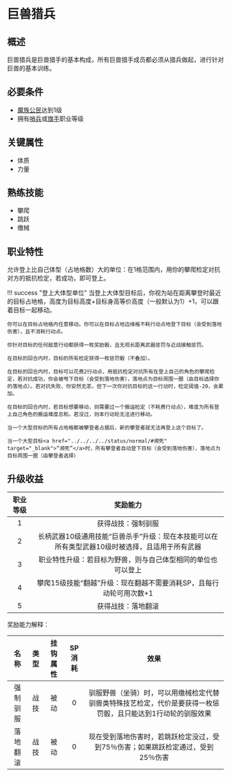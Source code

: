 # 巨兽猎兵

## 概述

巨兽猎兵是巨兽猎手的基本构成，所有巨兽猎手成员都必须从猎兵做起，进行针对巨兽的基本训练。

## 必要条件

* <a href="../../basicJob/citizen" target="_blank">魔族公民</a>达到1级
* 拥有<a href="../../../basicJob/Sentinel" target="_blank">哨兵</a>或<a href="../../../basicJob/Standard-bearer" target="_blank">旗手</a>职业等级

## 关键属性

* 体质
* 力量

## 熟练技能

* 攀爬
* 跳跃
* 缴械
  
## 职业特性

允许登上比自己体型（占地格数）大的单位：在1格范围内，用你的攀爬检定对抗对方的抵抗检定，若成功，即可登上。

!!! success "登上大体型单位"
    当登上大体型目标后，你视为站在距离攀登时最近的目标占地格，高度为目标高度+目标身高等价高度（一般默认为1）+1，可以跟着目标一起移动。

    你可以在目标占地格内任意移动。你可以在目标占地边缘格不耗行动点地登下目标（会受到落地伤害），且不消耗行动点。

    你针对目标的任何敌意行动都获得一枚奖励骰，且无视长距离武器惩罚与近战接触惩罚。

    在目标的回合内时，目标的所有检定获得一枚惩罚骰（不叠加）。

    在目标的回合内时，目标可以花费2行动点，用抵抗检定对抗所有在登上自己的角色的攀爬检定，若对抗成功，你会被甩下目标（会受到落地伤害），落地点为目标周围一圈（由目标选择你的落地点）。若对抗失败，你安然无恙，但下一次你对抗目标的这一行动时，检定阈值-20，会累加。

    在目标的回合内时，若目标想要移动，则需要过一个搬运检定（不耗费行动点），难度为所有登上自己角色的搬运难度总和。若没过，则本行动轮无法进行移动。

    当一个大型目标的所有占地格都被攀登者占据后，新的攀登者就无法再登上这个目标了。

    当一个大型目标<a href="../../../../status/normal/#濒死" target="_blank">“濒死”</a>时，所有攀登者自动登下目标（会受到落地伤害），落地点为目标周围一圈（由攀登者选择）

## 升级收益

职业等级|奖励能力
:--:|:--:
1|获得战技：强制驯服
2|长柄武器10级通用技能“巨兽杀手”升级：现在本技能可以在所有类型武器10级时被选择，且适用于所有武器
3|职业特性升级：若目标为野兽，则与自己体型相同的单位也可以登上
4|攀爬15级技能“翻越”升级：现在翻越不需要消耗SP，且每行动轮可用次数+1
5|获得战技：落地翻滚

奖励能力解释：

名称|类型|挂钩属性|SP消耗|效果
:--:|:--:|:--:|:--:|:--:
强制驯服|战技|被动|0|驯服野兽（坐骑）时，可以用缴械检定代替驯兽类特殊技艺检定，代价是要获得一枚惩罚骰，且只能达到1行动轮的驯服效果
落地翻滚|战技|被动|0|现在受到落地伤害时，若跳跃检定没过，受到75％伤害；如果跳跃检定通过，受到25％伤害
